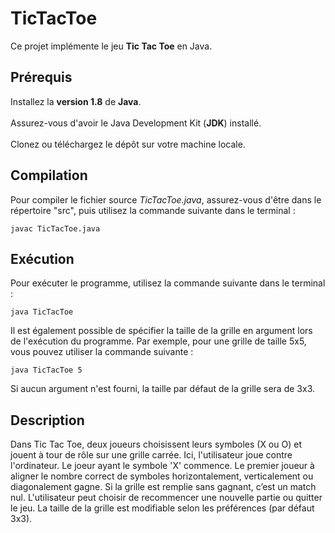 # TicTacToe

Ce projet implémente le jeu **Tic Tac Toe** en Java.

## Prérequis

Installez la **version 1.8** de **Java**.\
\
Assurez-vous d'avoir le Java Development Kit (**JDK**) installé.\
\
Clonez ou téléchargez le dépôt sur votre machine locale.

## Compilation

Pour compiler le fichier source *TicTacToe.java*, assurez-vous d'être dans le répertoire "src", puis utilisez la commande suivante dans le terminal :

`javac TicTacToe.java`

## Exécution

Pour exécuter le programme, utilisez la commande suivante dans le terminal :

`java TicTacToe`

Il est également possible de spécifier la taille de la grille en argument lors de l'exécution du programme. Par exemple, pour une grille de taille 5x5, vous pouvez utiliser la commande suivante :

`java TicTacToe 5`

Si aucun argument n'est fourni, la taille par défaut de la grille sera de 3x3.

## Description

Dans Tic Tac Toe, deux joueurs choisissent leurs symboles (X ou O) et jouent à tour de rôle sur une grille carrée. Ici, l'utilisateur joue contre l'ordinateur. Le joeur ayant le symbole 'X' commence. Le premier joueur à aligner le nombre correct de symboles horizontalement, verticalement ou diagonalement gagne. Si la grille est remplie sans gagnant, c’est un match nul. L'utilisateur peut choisir de recommencer une nouvelle partie ou quitter le jeu. La taille de la grille est modifiable selon les préférences (par défaut 3x3).
